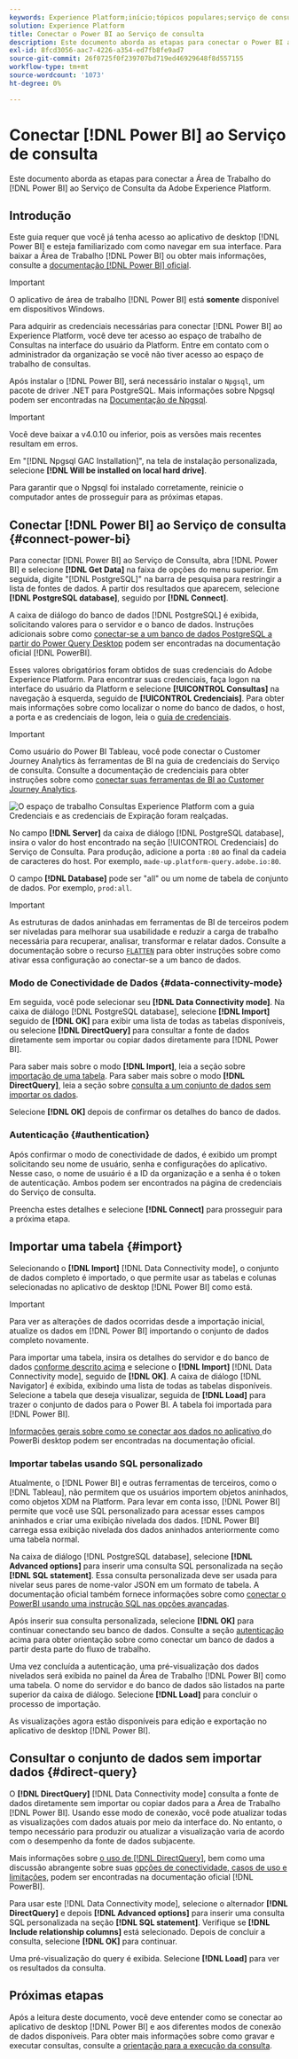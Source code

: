 ```yaml
---
keywords: Experience Platform;início;tópicos populares;serviço de consulta;serviço de consulta;Power BI;power bi;conectar ao serviço de consulta;
solution: Experience Platform
title: Conectar o Power BI ao Serviço de consulta
description: Este documento aborda as etapas para conectar o Power BI ao Serviço de consulta da Adobe Experience Platform.
exl-id: 8fcd3056-aac7-4226-a354-ed7fb8fe9ad7
source-git-commit: 26f0725f0f239707bd719ed46929648f8d557155
workflow-type: tm+mt
source-wordcount: '1073'
ht-degree: 0%

---
```


# Conectar [!DNL Power BI] ao Serviço de consulta

Este documento aborda as etapas para conectar a Área de Trabalho do [!DNL Power BI] ao Serviço de Consulta da Adobe Experience Platform.

## Introdução

Este guia requer que você já tenha acesso ao aplicativo de desktop [!DNL Power BI] e esteja familiarizado com como navegar em sua interface. Para baixar a Área de Trabalho [!DNL Power BI] ou obter mais informações, consulte a [documentação [!DNL Power BI] oficial](https://docs.microsoft.com/en-us/power-bi/).

>[!IMPORTANT]
>
> O aplicativo de área de trabalho [!DNL Power BI] está **somente** disponível em dispositivos Windows.

Para adquirir as credenciais necessárias para conectar [!DNL Power BI] ao Experience Platform, você deve ter acesso ao espaço de trabalho de Consultas na interface do usuário da Platform. Entre em contato com o administrador da organização se você não tiver acesso ao espaço de trabalho de consultas.

Após instalar o [!DNL Power BI], será necessário instalar o `Npgsql`, um pacote de driver .NET para PostgreSQL. Mais informações sobre Npgsql podem ser encontradas na [Documentação de Npgsql](https://www.npgsql.org/doc/index.html).

>[!IMPORTANT]
>
>Você deve baixar a v4.0.10 ou inferior, pois as versões mais recentes resultam em erros.

Em &quot;[!DNL Npgsql GAC Installation]&quot;, na tela de instalação personalizada, selecione **[!DNL Will be installed on local hard drive]**.

Para garantir que o Npgsql foi instalado corretamente, reinicie o computador antes de prosseguir para as próximas etapas.

## Conectar [!DNL Power BI] ao Serviço de consulta {#connect-power-bi}

Para conectar [!DNL Power BI] ao Serviço de Consulta, abra [!DNL Power BI] e selecione **[!DNL Get Data]** na faixa de opções do menu superior. Em seguida, digite &quot;[!DNL PostgreSQL]&quot; na barra de pesquisa para restringir a lista de fontes de dados. A partir dos resultados que aparecem, selecione **[!DNL PostgreSQL database]**, seguido por **[!DNL Connect]**.

A caixa de diálogo do banco de dados [!DNL PostgreSQL] é exibida, solicitando valores para o servidor e o banco de dados. Instruções adicionais sobre como [conectar-se a um banco de dados PostgreSQL a partir do Power Query Desktop](https://learn.microsoft.com/en-us/power-query/connectors/postgresql#connect-to-a-postgresql-database-from-power-query-desktop) podem ser encontradas na documentação oficial [!DNL PowerBI].

Esses valores obrigatórios foram obtidos de suas credenciais do Adobe Experience Platform. Para encontrar suas credenciais, faça logon na interface do usuário da Platform e selecione **[!UICONTROL Consultas]** na navegação à esquerda, seguido de **[!UICONTROL Credenciais]**. Para obter mais informações sobre como localizar o nome do banco de dados, o host, a porta e as credenciais de logon, leia o [guia de credenciais](../ui/credentials.md).

>[!IMPORTANT]
>
>Como usuário do Power BI Tableau, você pode conectar o Customer Journey Analytics às ferramentas de BI na guia de credenciais do Serviço de consulta. Consulte a documentação de credenciais para obter instruções sobre como [conectar suas ferramentas de BI ao Customer Journey Analytics](../ui/credentials.md#connect-to-customer-journey-analytics).

![O espaço de trabalho Consultas Experience Platform com a guia Credenciais e as credenciais de Expiração foram realçadas.](../images/clients/power-bi/query-service-credentials-page.png)

No campo **[!DNL Server]** da caixa de diálogo [!DNL PostgreSQL database], insira o valor do host encontrado na seção [!UICONTROL Credenciais] do Serviço de Consulta. Para produção, adicione a porta `:80` ao final da cadeia de caracteres do host. Por exemplo, `made-up.platform-query.adobe.io:80`.

O campo **[!DNL Database]** pode ser &quot;all&quot; ou um nome de tabela de conjunto de dados. Por exemplo, `prod:all`.

>[!IMPORTANT]
>
>As estruturas de dados aninhadas em ferramentas de BI de terceiros podem ser niveladas para melhorar sua usabilidade e reduzir a carga de trabalho necessária para recuperar, analisar, transformar e relatar dados. Consulte a documentação sobre o recurso [`FLATTEN`](../key-concepts/flatten-nested-data.md) para obter instruções sobre como ativar essa configuração ao conectar-se a um banco de dados.

### Modo de Conectividade de Dados {#data-connectivity-mode}

Em seguida, você pode selecionar seu **[!DNL Data Connectivity mode]**. Na caixa de diálogo [!DNL PostgreSQL database], selecione **[!DNL Import]** seguido de **[!DNL OK]** para exibir uma lista de todas as tabelas disponíveis, ou selecione **[!DNL DirectQuery]** para consultar a fonte de dados diretamente sem importar ou copiar dados diretamente para [!DNL Power BI].

Para saber mais sobre o modo **[!DNL Import]**, leia a seção sobre [importação de uma tabela](#import). Para saber mais sobre o modo **[!DNL DirectQuery]**, leia a seção sobre [consulta a um conjunto de dados sem importar os dados](#direct-query).

Selecione **[!DNL OK]** depois de confirmar os detalhes do banco de dados.

### Autenticação {#authentication}

Após confirmar o modo de conectividade de dados, é exibido um prompt solicitando seu nome de usuário, senha e configurações do aplicativo. Nesse caso, o nome de usuário é a ID da organização e a senha é o token de autenticação. Ambos podem ser encontrados na página de credenciais do Serviço de consulta.

Preencha estes detalhes e selecione **[!DNL Connect]** para prosseguir para a próxima etapa.

## Importar uma tabela {#import}

Selecionando o **[!DNL Import]** [!DNL Data Connectivity mode], o conjunto de dados completo é importado, o que permite usar as tabelas e colunas selecionadas no aplicativo de desktop [!DNL Power BI] como está.

>[!IMPORTANT]
>
>Para ver as alterações de dados ocorridas desde a importação inicial, atualize os dados em [!DNL Power BI] importando o conjunto de dados completo novamente.

Para importar uma tabela, insira os detalhes do servidor e do banco de dados [conforme descrito acima](#connect-power-bi) e selecione o **[!DNL Import]** [!DNL Data Connectivity mode], seguido de **[!DNL OK]**. A caixa de diálogo [!DNL Navigator] é exibida, exibindo uma lista de todas as tabelas disponíveis. Selecione a tabela que deseja visualizar, seguida de **[!DNL Load]** para trazer o conjunto de dados para o Power BI. A tabela foi importada para [!DNL Power BI].

[Informações gerais sobre como se conectar aos dados no aplicativo ](https://learn.microsoft.com/en-us/power-bi/connect-data/desktop-quickstart-connect-to-data#connect-to-data) do PowerBi desktop podem ser encontradas na documentação oficial.

### Importar tabelas usando SQL personalizado

Atualmente, o [!DNL Power BI] e outras ferramentas de terceiros, como o [!DNL Tableau], não permitem que os usuários importem objetos aninhados, como objetos XDM na Platform. Para levar em conta isso, [!DNL Power BI] permite que você use SQL personalizado para acessar esses campos aninhados e criar uma exibição nivelada dos dados. [!DNL Power BI] carrega essa exibição nivelada dos dados aninhados anteriormente como uma tabela normal.

Na caixa de diálogo [!DNL PostgreSQL database], selecione **[!DNL Advanced options]** para inserir uma consulta SQL personalizada na seção **[!DNL SQL statement]**. Essa consulta personalizada deve ser usada para nivelar seus pares de nome-valor JSON em um formato de tabela. A documentação oficial também fornece informações sobre como [conectar o PowerBI usando uma instrução SQL nas opções avançadas](https://learn.microsoft.com/en-us/power-query/connectors/postgresql#connect-using-advanced-options).

Após inserir sua consulta personalizada, selecione **[!DNL OK]** para continuar conectando seu banco de dados. Consulte a seção [autenticação](#authentication) acima para obter orientação sobre como conectar um banco de dados a partir desta parte do fluxo de trabalho.

Uma vez concluída a autenticação, uma pré-visualização dos dados nivelados será exibida no painel da Área de Trabalho [!DNL Power BI] como uma tabela. O nome do servidor e do banco de dados são listados na parte superior da caixa de diálogo. Selecione **[!DNL Load]** para concluir o processo de importação.

As visualizações agora estão disponíveis para edição e exportação no aplicativo de desktop [!DNL Power BI].

## Consultar o conjunto de dados sem importar dados {#direct-query}

O **[!DNL DirectQuery]** [!DNL Data Connectivity mode] consulta a fonte de dados diretamente sem importar ou copiar dados para a Área de Trabalho [!DNL Power BI]. Usando esse modo de conexão, você pode atualizar todas as visualizações com dados atuais por meio da interface do. No entanto, o tempo necessário para produzir ou atualizar a visualização varia de acordo com o desempenho da fonte de dados subjacente.

Mais informações sobre [o uso de [!DNL DirectQuery]](https://learn.microsoft.com/en-us/power-bi/connect-data/desktop-use-directquery), bem como uma discussão abrangente sobre suas [opções de conectividade, casos de uso e limitações](https://learn.microsoft.com/en-us/power-bi/connect-data/desktop-directquery-about), podem ser encontradas na documentação oficial [!DNL PowerBI].

Para usar este [!DNL Data Connectivity mode], selecione o alternador **[!DNL DirectQuery]** e depois **[!DNL Advanced options]** para inserir uma consulta SQL personalizada na seção **[!DNL SQL statement]**. Verifique se **[!DNL Include relationship columns]** está selecionado. Depois de concluir a consulta, selecione **[!DNL OK]** para continuar.

Uma pré-visualização do query é exibida. Selecione **[!DNL Load]** para ver os resultados da consulta.

## Próximas etapas

Após a leitura deste documento, você deve entender como se conectar ao aplicativo de desktop [!DNL Power BI] e aos diferentes modos de conexão de dados disponíveis. Para obter mais informações sobre como gravar e executar consultas, consulte a [orientação para a execução da consulta](../best-practices/writing-queries.md).
